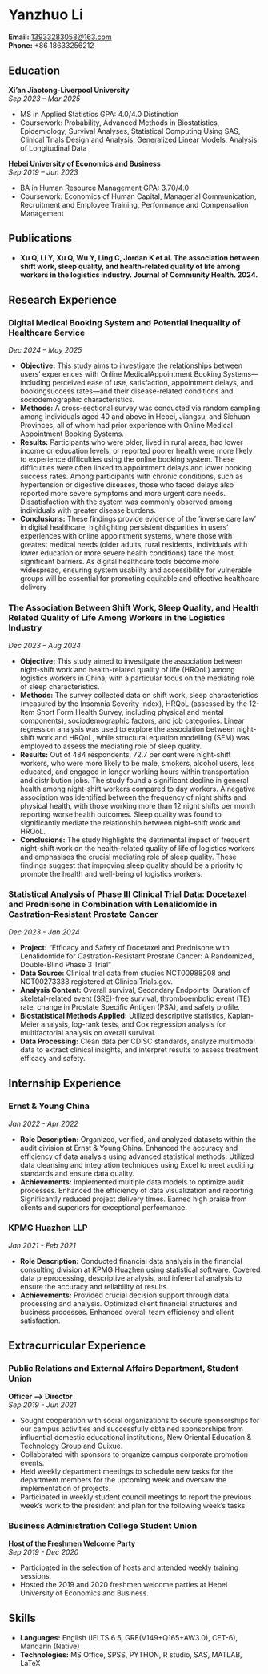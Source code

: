 

# Yanzhuo Li

**Email:** 13933283058@163.com  
**Phone:** +86 18633256212



## Education


**Xi’an Jiaotong-Liverpool University**  
*Sep 2023 – Mar 2025*  
- MS in Applied Statistics GPA: 4.0/4.0 Distinction  
- Coursework: Probability, Advanced Methods in Biostatistics, Epidemiology, Survival Analyses, Statistical Computing Using SAS, Clinical Trials Design and Analysis, Generalized Linear Models, Analysis of Longitudinal Data  

**Hebei University of Economics and Business**  
*Sep 2019 – Jun 2023*  
- BA in Human Resource Management GPA: 3.70/4.0
- Coursework: Economics of Human Capital, Managerial Communication, Recruitment and Employee Training, Performance and Compensation Management

## Publications
  
- **Xu Q, Li Y, Xu Q, Wu Y, Ling C, Jordan K et al. The association between shift work, sleep quality, and health-related quality of life among workers in the logistics industry. Journal of Community Health. 2024.**

## Research Experience

### Digital Medical Booking System and Potential Inequality of Healthcare Service  
*Dec 2024 – May 2025*  
- **Objective:** This study aims to investigate the relationships between users’ experiences with Online MedicalAppointment Booking Systems—including perceived ease of use, satisfaction, appointment delays, and bookingsuccess rates—and their disease-related conditions and sociodemographic characteristics.
- **Methods:** A cross-sectional survey was conducted via random sampling among individuals aged 40 and above in Hebei, Jiangsu, and Sichuan Provinces, all of whom had prior experience with Online Medical Appointment Booking Systems.
- **Results:** Participants who were older, lived in rural areas, had lower income or education levels, or reported poorer health were more likely to experience difficulties using the online booking system. These difficulties were often linked to appointment delays and lower booking success rates. Among participants with chronic conditions, such as hypertension or digestive diseases, those who faced delays also reported more severe symptoms and more urgent care needs. Dissatisfaction with the system was commonly observed among individuals with greater disease burdens.
- **Conclusions:** These findings provide evidence of the ’inverse care law’ in digital healthcare, highlighting persistent disparities in users’ experiences with online appointment systems, where those with greatest medical needs (older adults, rural residents, individuals with lower education or more severe health conditions) face the most significant barriers. As digital healthcare tools become more widespread, ensuring system usability and accessibility for vulnerable groups will be essential for promoting equitable and effective healthcare delivery

### The Association Between Shift Work, Sleep Quality, and Health Related Quality of Life Among Workers in the Logistics Industry
*Dec 2023 – Aug 2024*  
- **Objective:** This study aimed to investigate the association between night-shift work and health-related quality of life (HRQoL) among logistics workers in China, with a particular focus on the mediating role of sleep characteristics.
- **Methods:** The survey collected data on shift work, sleep characteristics (measured by the Insomnia Severity Index), HRQoL (assessed by the 12-Item Short Form Health Survey, including physical and mental
components), sociodemographic factors, and job categories. Linear regression analysis was used to explore the association between night-shift work and HRQoL, while structural equation modelling (SEM) was employed to assess the mediating role of sleep quality.
- **Results:** Out of 484 respondents, 72.7 per cent were night-shift workers, who were more likely to be male, smokers, alcohol users, less educated, and engaged in longer working hours within transportation and distribution jobs. The study found a significant decline in general health among night-shift workers compared to day workers. A negative association was identified between the frequency of night shifts and physical health, with those working more than 12 night shifts per month reporting worse health outcomes. Sleep quality was found to significantly mediate the relationship between night-shift work and HRQoL.
- **Conclusions:** The study highlights the detrimental impact of frequent night-shift work on the health-related quality of life of logistics workers and emphasises the crucial mediating role of sleep quality. These findings suggest that improving sleep quality should be a priority to promote the health and well-being of logistics workers.

### Statistical Analysis of Phase III Clinical Trial Data: Docetaxel and Prednisone in Combination with Lenalidomide in Castration-Resistant Prostate Cancer  
*Dec 2023 - Jan 2024*  
- **Project:** “Efficacy and Safety of Docetaxel and Prednisone with Lenalidomide for Castration-Resistant Prostate Cancer: A Randomized, Double-Blind Phase 3 Trial”  
- **Data Source:** Clinical trial data from studies NCT00988208 and NCT00273338 registered at ClinicalTrials.gov.
- **Analysis Content:** Overall survival, Secondary Endpoints: Duration of skeletal-related event (SRE)-free survival, thromboembolic event (TE) rate, change in Prostate Specific Antigen (PSA), and safety profile.
- **Biostatistical Methods Applied:** Utilized descriptive statistics, Kaplan-Meier analysis, log-rank tests, and Cox regression analysis for multifactorial analysis on overall survival.
- **Data Processing:** Clean data per CDISC standards, analyze multimodal data to extract clinical insights, and interpret results to assess treatment efficacy and safety.
 
## Internship Experience

### Ernst & Young China  
*Jan 2022 - Apr 2022*  
- **Role Description:** Organized, verified, and analyzed datasets within the audit division at Ernst & Young China. Enhanced the accuracy and efficiency of data analysis using advanced statistical methods. Utilized data cleansing and integration techniques using Excel to meet auditing standards and ensure data quality.
- **Achievements:** Implemented multiple data models to optimize audit processes. Enhanced the efficiency of data visualization and reporting. Significantly reduced project delivery times. Earned high praise from clients and superiors for exceptional performance.

### KPMG Huazhen LLP  
*Jan 2021 - Feb 2021*  
- **Role Description:** Conducted financial data analysis in the financial consulting division at KPMG Huazhen using statistical software. Covered data preprocessing, descriptive analysis, and inferential analysis to ensure the accuracy and reliability of results.
- **Achievements:** Provided crucial decision support through data processing and analysis. Optimized client financial structures and business processes. Enhanced overall team efficiency and client satisfaction.

## Extracurricular Experience

### Public Relations and External Affairs Department, Student Union  
**Officer -->  Director**  
*Sep 2019 - Jun 2021*  
- Sought cooperation with social organizations to secure sponsorships for our campus activities and successfully obtained sponsorships from influential domestic educational institutions, New Oriental Education & Technology Group and Guixue.
- Collaborated with sponsors to organize campus corporate promotion events.
- Held weekly department meetings to schedule new tasks for the department members for the upcoming week
and oversaw the implementation of projects.
- Participated in weekly student council meetings to report the previous week’s work to the president and plan for the following week’s tasks

### Business Administration College Student Union  
**Host of the Freshmen Welcome Party**  
*Sep 2019 - Dec 2020*  
- Participated in the selection of hosts and attended weekly training sessions.
- Hosted the 2019 and 2020 freshmen welcome parties at Hebei University of Economics and Business.

## Skills

- **Languages:** English (IELTS 6.5, GRE(V149+Q165+AW3.0), CET-6), Mandarin (Native)
- **Technologies:** MS Office, SPSS, PYTHON, R studio, SAS, MATLAB, LaTeX
